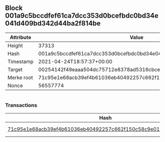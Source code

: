 ## Block 001a9c5bccdfef61ca7dcc353d0bcefbdc0bd34e041d409bd342d44ba2f814be

Attribute | Value
--- | ---
Height | 37313
Hash | 001a9c5bccdfef61ca7dcc353d0bcefbdc0bd34e041d409bd342d44ba2f814be
Timestamp | 2021-04-24T18:57:37+00:00
Target | 00254142f49eaaa504dc75712e8378ad5316cbcead634704b3734b6271167cc4
Merke root | 71c95e1e68acb39ef4b61036eb40492257c662f150c58c9e018d3b6497d0169e
Nonce | 56557774

```

```

### Transactions

Hash | Amount
--- | ---
[71c95e1e68acb39ef4b61036eb40492257c662f150c58c9e018d3b6497d0169e](71c95e1e68acb39ef4b61036eb40492257c662f150c58c9e018d3b6497d0169e.md) | 10.00000000 SKEPTI 
